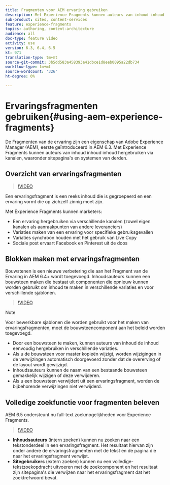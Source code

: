 ```yaml
---
title: Fragmenten voor AEM ervaring gebruiken
description: Met Experience Fragments kunnen auteurs van inhoud inhoud inhoud hergebruiken via kanalen, waaronder sitepagina's en systemen van derden.
sub-product: sites, content-services
feature: experience-fragments
topics: authoring, content-architecture
audience: all
doc-type: feature video
activity: use
version: 6.3, 6.4, 6.5
kt: 971
translation-type: tm+mt
source-git-commit: 3b5dd583a458393a41dbce1d8eeb0095a22db734
workflow-type: tm+mt
source-wordcount: '326'
ht-degree: 0%

---
```



# Ervaringsfragmenten gebruiken{#using-aem-experience-fragments}

De Fragmenten van de ervaring zijn een eigenschap van Adobe Experience Manager (AEM), eerste geïntroduceerd in AEM 6.3. Met Experience Fragments kunnen auteurs van inhoud inhoud inhoud hergebruiken via kanalen, waaronder sitepagina&#39;s en systemen van derden.

## Overzicht van ervaringsfragmenten

>[!VIDEO](https://video.tv.adobe.com/v/17028/?quality=9&learn=on)

Een ervaringsfragment is een reeks inhoud die is gegroepeerd en een ervaring vormt die op zichzelf zinnig moet zijn.

Met Experience Fragments kunnen marketers:

* Een ervaring hergebruiken via verschillende kanalen (zowel eigen kanalen als aanraakpunten van andere leveranciers)
* Variaties maken van een ervaring voor specifieke gebruiksgevallen
* Variaties synchroon houden met het gebruik van Live Copy
* Sociale post ervaart Facebook en Pinterest uit de doos

## Blokken maken met ervaringsfragmenten

Bouwstenen is een nieuwe verbetering die aan het Fragment van de Ervaring in AEM 6.4+ wordt toegevoegd. Inhoudsauteurs kunnen een bouwsteen maken die bestaat uit componenten die opnieuw kunnen worden gebruikt om inhoud te maken in verschillende variaties en voor verschillende sjablonen.

>[!VIDEO](https://video.tv.adobe.com/v/21289/?quality=9&learn=on)

>[!NOTE]
>
> Voor bewerkbare sjablonen die worden gebruikt voor het maken van ervaringsfragmenten, moet de bouwsteencomponent aan het beleid worden toegevoegd.

* Door een bouwsteen te maken, kunnen auteurs van inhoud de inhoud eenvoudig hergebruiken in verschillende variaties.
* Als u de bouwsteen voor master kopieën wijzigt, worden wijzigingen in de verwijzingen automatisch doorgevoerd zonder dat de overerving of de layout wordt gewijzigd.
* Inhoudsauteurs kunnen de naam van een bestaande bouwsteen gemakkelijk wijzigen of deze verwijderen.
* Als u een bouwsteen verwijdert uit een ervaringsfragment, worden de bijbehorende verwijzingen niet verwijderd.

## Volledige zoekfunctie voor fragmenten beleven

AEM 6.5 ondersteunt nu full-text zoekmogelijkheden voor Experience Fragments.

>[!VIDEO](https://video.tv.adobe.com/v/27720/?quality=9&learn=on)

* **Inhoudsauteurs**  (intern zoeken) kunnen nu zoeken naar een tekstonderdeel in een ervaringsfragment. Het resultaat hiervan zijn onder andere de ervaringsfragmenten met de tekst en de pagina die naar het ervaringsfragment verwijst.
* **Sitegebruikers**  (extern zoeken) kunnen nu een volledige-tekstzoekopdracht uitvoeren met de zoekcomponent en het resultaat zijn sitepagina&#39;s die verwijzen naar het ervaringsfragment dat het zoektrefwoord bevat.
